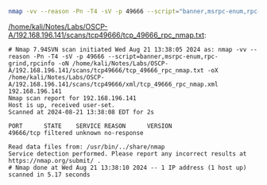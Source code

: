 ```bash
nmap -vv --reason -Pn -T4 -sV -p 49666 --script="banner,msrpc-enum,rpc-grind,rpcinfo" -oN "/home/kali/Notes/Labs/OSCP-A/192.168.196.141/scans/tcp49666/tcp_49666_rpc_nmap.txt" -oX "/home/kali/Notes/Labs/OSCP-A/192.168.196.141/scans/tcp49666/xml/tcp_49666_rpc_nmap.xml" 192.168.196.141
```

[/home/kali/Notes/Labs/OSCP-A/192.168.196.141/scans/tcp49666/tcp_49666_rpc_nmap.txt](file:///home/kali/Notes/Labs/OSCP-A/192.168.196.141/scans/tcp49666/tcp_49666_rpc_nmap.txt):

```
# Nmap 7.94SVN scan initiated Wed Aug 21 13:38:05 2024 as: nmap -vv --reason -Pn -T4 -sV -p 49666 --script=banner,msrpc-enum,rpc-grind,rpcinfo -oN /home/kali/Notes/Labs/OSCP-A/192.168.196.141/scans/tcp49666/tcp_49666_rpc_nmap.txt -oX /home/kali/Notes/Labs/OSCP-A/192.168.196.141/scans/tcp49666/xml/tcp_49666_rpc_nmap.xml 192.168.196.141
Nmap scan report for 192.168.196.141
Host is up, received user-set.
Scanned at 2024-08-21 13:38:08 EDT for 2s

PORT      STATE    SERVICE REASON      VERSION
49666/tcp filtered unknown no-response

Read data files from: /usr/bin/../share/nmap
Service detection performed. Please report any incorrect results at https://nmap.org/submit/ .
# Nmap done at Wed Aug 21 13:38:10 2024 -- 1 IP address (1 host up) scanned in 5.17 seconds

```
